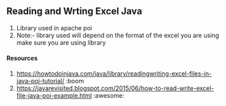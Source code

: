 ## Reading and Wrting Excel Java

1. Library used in apache poi
2. Note:- library used will depend on the format of the excel you are using make sure you are using library


#### Resources 

1. https://howtodoinjava.com/java/library/readingwriting-excel-files-in-java-poi-tutorial/  :boom
2. https://javarevisited.blogspot.com/2015/06/how-to-read-write-excel-file-java-poi-example.html  :awesome:
